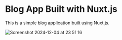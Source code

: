 # Blog App Built with Nuxt.js

This is a simple blog application built using Nuxt.js.

![Screenshot 2024-12-04 at 23 51 16](https://github.com/user-attachments/assets/643061c1-edd7-44bd-b1ca-26167def06cd)
